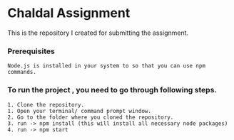 # Chaldal Assignment

This is the repository I created for submitting the assignment.

### Prerequisites

```
Node.js is installed in your system to so that you can use npm commands.
```

### To run the project , you need to go through following steps. 

```
1. Clone the repository.
1. Open your terminal/ command prompt window.
2. Go to the folder where you cloned the repository.
3. run -> npm install (this will install all necessary node packages)
4. run -> npm start
```



